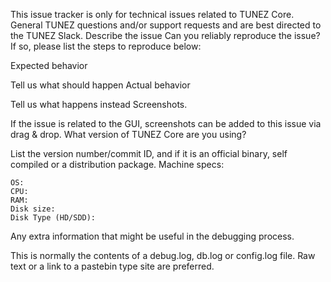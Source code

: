 This issue tracker is only for technical issues related to TUNEZ Core. General TUNEZ questions and/or support requests and are best directed to the TUNEZ Slack.
Describe the issue
Can you reliably reproduce the issue?
If so, please list the steps to reproduce below:

Expected behavior

Tell us what should happen
Actual behavior

Tell us what happens instead
Screenshots.

If the issue is related to the GUI, screenshots can be added to this issue via drag & drop.
What version of TUNEZ Core are you using?

List the version number/commit ID, and if it is an official binary, self compiled or a distribution package.
Machine specs:

    OS:
    CPU:
    RAM:
    Disk size:
    Disk Type (HD/SDD):

Any extra information that might be useful in the debugging process.

This is normally the contents of a debug.log, db.log or config.log file. Raw text or a link to a pastebin type site are preferred.

